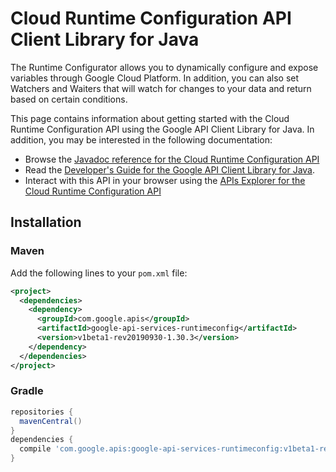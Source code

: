 # Cloud Runtime Configuration API Client Library for Java

The Runtime Configurator allows you to dynamically configure and expose variables through Google Cloud Platform. In addition, you can also set Watchers and Waiters that will watch for changes to your data and return based on certain conditions.

This page contains information about getting started with the Cloud Runtime Configuration API
using the Google API Client Library for Java. In addition, you may be interested
in the following documentation:

* Browse the [Javadoc reference for the Cloud Runtime Configuration API][javadoc]
* Read the [Developer's Guide for the Google API Client Library for Java][google-api-client].
* Interact with this API in your browser using the [APIs Explorer for the Cloud Runtime Configuration API][api-explorer]

## Installation

### Maven

Add the following lines to your `pom.xml` file:

```xml
<project>
  <dependencies>
    <dependency>
      <groupId>com.google.apis</groupId>
      <artifactId>google-api-services-runtimeconfig</artifactId>
      <version>v1beta1-rev20190930-1.30.3</version>
    </dependency>
  </dependencies>
</project>
```

### Gradle

```gradle
repositories {
  mavenCentral()
}
dependencies {
  compile 'com.google.apis:google-api-services-runtimeconfig:v1beta1-rev20190930-1.30.3'
}
```

[javadoc]: https://googleapis.dev/java/google-api-services-runtimeconfig/latest/index.html
[google-api-client]: https://github.com/googleapis/google-api-java-client/
[api-explorer]: https://developers.google.com/apis-explorer/#p/abusiveexperiencereport/v1/
